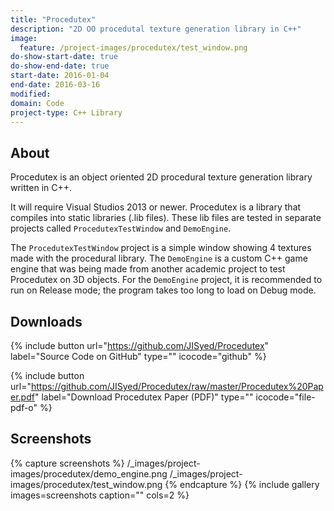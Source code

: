 ```yaml
---
title: "Procedutex"
description: "2D OO procedutal texture generation library in C++"
image:
  feature: /project-images/procedutex/test_window.png
do-show-start-date: true
do-show-end-date: true
start-date: 2016-01-04
end-date: 2016-03-16
modified:
domain: Code
project-type: C++ Library
---
```


## About

Procedutex is an object oriented 2D procedural texture generation library written in C++.

It will require Visual Studios 2013 or newer. Procedutex is a library that compiles into static libraries (.lib files). These lib files are tested in separate projects called `ProcedutexTestWindow` and `DemoEngine`.

The `ProcedutexTestWindow` project is a simple window showing 4 textures made with the procedural library. The `DemoEngine` is a custom C++ game engine that was being made from another academic project to test Procedutex on 3D objects. For the `DemoEngine` project, it is recommended to run on Release mode; the program takes too long to load on Debug mode.


## Downloads

{% include button url="https://github.com/JISyed/Procedutex" label="Source Code on GitHub" type="" icocode="github" %}

{% include button url="https://github.com/JISyed/Procedutex/raw/master/Procedutex%20Paper.pdf" label="Download Procedutex Paper (PDF)" type="" icocode="file-pdf-o" %}


## Screenshots

{% capture screenshots %}
	/_images/project-images/procedutex/demo_engine.png
    /_images/project-images/procedutex/test_window.png
{% endcapture %}
{% include gallery images=screenshots caption="" cols=2 %}
